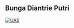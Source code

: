 ## Bunga Diantrie Putri

[![UAS](https://res.cloudinary.com/marcomontalbano/image/upload/v1642828049/video_to_markdown/images/youtube--piBu51yVLrQ-c05b58ac6eb4c4700831b2b3070cd403.jpg)](https://youtu.be/piBu51yVLrQ "UAS")

